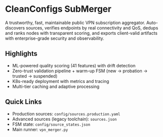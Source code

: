 CleanConfigs SubMerger
======================

A trustworthy, fast, maintainable public VPN subscription aggregator. Auto-discovers sources, verifies endpoints by real connectivity and QoS, dedups and ranks nodes with transparent scoring, and exports client-valid artifacts with enterprise-grade security and observability.

Highlights
----------

- ML-powered quality scoring (41 features) with drift detection
- Zero-trust validation pipeline + warm-up FSM (new → probation → trusted → suspended)
- K8s-ready deployment with metrics and tracing
- Multi-tier caching and adaptive processing

Quick Links
-----------

- Production sources: `config/sources.production.yaml`
- Advanced sources (legacy toolchain): `sources.json`
- FSM state: `config/source_states.json`
- Main runner: `vpn_merger.py`
